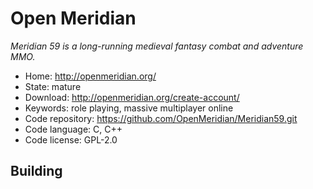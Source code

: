 # Open Meridian

_Meridian 59 is a long-running medieval fantasy combat and adventure MMO._

- Home: http://openmeridian.org/
- State: mature
- Download: http://openmeridian.org/create-account/
- Keywords: role playing, massive multiplayer online
- Code repository: https://github.com/OpenMeridian/Meridian59.git
- Code language: C, C++
- Code license: GPL-2.0

## Building


